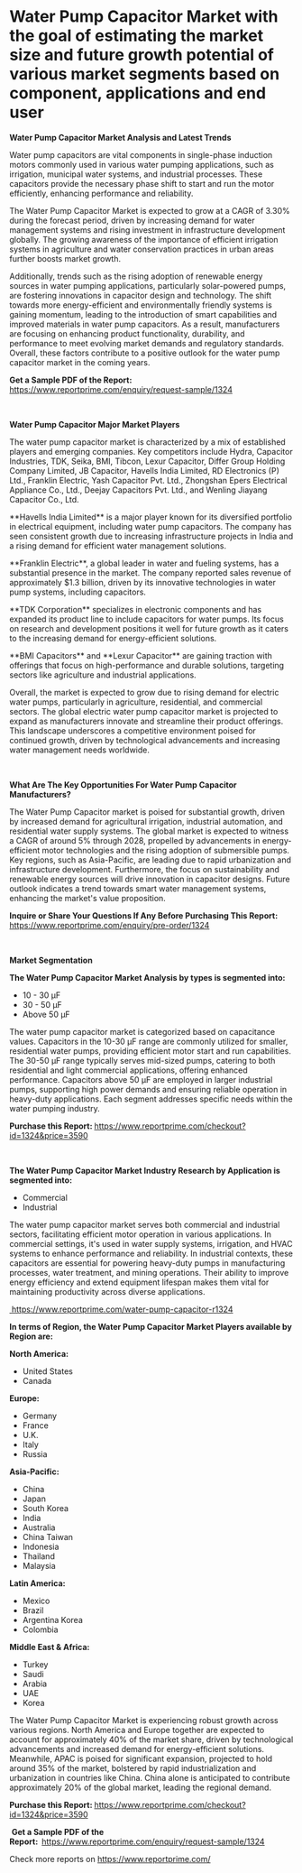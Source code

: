<p><h1>Water Pump Capacitor Market with the goal of estimating the market size and future growth potential of various market segments based on component, applications and end user</h1></p><p><strong>Water Pump Capacitor Market Analysis and Latest Trends</strong></p>
<p><p>Water pump capacitors are vital components in single-phase induction motors commonly used in various water pumping applications, such as irrigation, municipal water systems, and industrial processes. These capacitors provide the necessary phase shift to start and run the motor efficiently, enhancing performance and reliability.</p><p>The Water Pump Capacitor Market is expected to grow at a CAGR of 3.30% during the forecast period, driven by increasing demand for water management systems and rising investment in infrastructure development globally. The growing awareness of the importance of efficient irrigation systems in agriculture and water conservation practices in urban areas further boosts market growth.</p><p>Additionally, trends such as the rising adoption of renewable energy sources in water pumping applications, particularly solar-powered pumps, are fostering innovations in capacitor design and technology. The shift towards more energy-efficient and environmentally friendly systems is gaining momentum, leading to the introduction of smart capabilities and improved materials in water pump capacitors. As a result, manufacturers are focusing on enhancing product functionality, durability, and performance to meet evolving market demands and regulatory standards. Overall, these factors contribute to a positive outlook for the water pump capacitor market in the coming years.</p></p>
<p><strong>Get a Sample PDF of the Report:&nbsp;</strong> <a href="https://www.reportprime.com/enquiry/request-sample/1324?utm_campaign=2471&utm_medium=2&utm_source=Github&utm_content=ia&utm_term=18032025&utm_id=water-pump-capacitor">https://www.reportprime.com/enquiry/request-sample/1324</a></p>
<p>&nbsp;</p>
<p><strong>Water Pump Capacitor Major Market Players</strong></p>
<p><p>The water pump capacitor market is characterized by a mix of established players and emerging companies. Key competitors include Hydra, Capacitor Industries, TDK, Seika, BMI, Tibcon, Lexur Capacitor, Differ Group Holding Company Limited, JB Capacitor, Havells India Limited, RD Electronics (P) Ltd., Franklin Electric, Yash Capacitor Pvt. Ltd., Zhongshan Epers Electrical Appliance Co., Ltd., Deejay Capacitors Pvt. Ltd., and Wenling Jiayang Capacitor Co., Ltd.</p><p>**Havells India Limited** is a major player known for its diversified portfolio in electrical equipment, including water pump capacitors. The company has seen consistent growth due to increasing infrastructure projects in India and a rising demand for efficient water management solutions.</p><p>**Franklin Electric**, a global leader in water and fueling systems, has a substantial presence in the market. The company reported sales revenue of approximately $1.3 billion, driven by its innovative technologies in water pump systems, including capacitors.</p><p>**TDK Corporation** specializes in electronic components and has expanded its product line to include capacitors for water pumps. Its focus on research and development positions it well for future growth as it caters to the increasing demand for energy-efficient solutions.</p><p>**BMI Capacitors** and **Lexur Capacitor** are gaining traction with offerings that focus on high-performance and durable solutions, targeting sectors like agriculture and industrial applications.</p><p>Overall, the market is expected to grow due to rising demand for electric water pumps, particularly in agriculture, residential, and commercial sectors. The global electric water pump capacitor market is projected to expand as manufacturers innovate and streamline their product offerings. This landscape underscores a competitive environment poised for continued growth, driven by technological advancements and increasing water management needs worldwide.</p></p>
<p>&nbsp;</p>
<p><strong>What Are The Key Opportunities For Water Pump Capacitor Manufacturers?</strong></p>
<p><p>The Water Pump Capacitor market is poised for substantial growth, driven by increased demand for agricultural irrigation, industrial automation, and residential water supply systems. The global market is expected to witness a CAGR of around 5% through 2028, propelled by advancements in energy-efficient motor technologies and the rising adoption of submersible pumps. Key regions, such as Asia-Pacific, are leading due to rapid urbanization and infrastructure development. Furthermore, the focus on sustainability and renewable energy sources will drive innovation in capacitor designs. Future outlook indicates a trend towards smart water management systems, enhancing the market's value proposition.</p></p>
<p><strong>Inquire or Share Your Questions If Any Before Purchasing This Report:</strong> <a href="https://www.reportprime.com/enquiry/pre-order/1324?utm_campaign=2471&utm_medium=2&utm_source=Github&utm_content=ia&utm_term=18032025&utm_id=water-pump-capacitor">https://www.reportprime.com/enquiry/pre-order/1324</a></p>
<p>&nbsp;</p>
<p><strong>Market Segmentation</strong></p>
<p><strong>The Water Pump Capacitor Market Analysis by types is segmented into:</strong></p>
<p><ul><li>10 - 30 μF</li><li>30 - 50 μF</li><li>Above 50 μF</li></ul></p>
<p><p>The water pump capacitor market is categorized based on capacitance values. Capacitors in the 10-30 μF range are commonly utilized for smaller, residential water pumps, providing efficient motor start and run capabilities. The 30-50 μF range typically serves mid-sized pumps, catering to both residential and light commercial applications, offering enhanced performance. Capacitors above 50 μF are employed in larger industrial pumps, supporting high power demands and ensuring reliable operation in heavy-duty applications. Each segment addresses specific needs within the water pumping industry.</p></p>
<p><strong>Purchase this Report:&nbsp;</strong><a href="https://www.reportprime.com/checkout?id=1324&price=3590&utm_campaign=2471&utm_medium=2&utm_source=Github&utm_content=ia&utm_term=18032025&utm_id=water-pump-capacitor">https://www.reportprime.com/checkout?id=1324&price=3590</a></p>
<p>&nbsp;</p>
<p><strong>The Water Pump Capacitor Market Industry Research by Application is segmented into:</strong></p>
<p><ul><li>Commercial</li><li>Industrial</li></ul></p>
<p><p>The water pump capacitor market serves both commercial and industrial sectors, facilitating efficient motor operation in various applications. In commercial settings, it's used in water supply systems, irrigation, and HVAC systems to enhance performance and reliability. In industrial contexts, these capacitors are essential for powering heavy-duty pumps in manufacturing processes, water treatment, and mining operations. Their ability to improve energy efficiency and extend equipment lifespan makes them vital for maintaining productivity across diverse applications.</p></p>
<p><a href="https://www.reportprime.com/water-pump-capacitor-r1324?utm_campaign=2471&utm_medium=2&utm_source=Github&utm_content=ia&utm_term=18032025&utm_id=water-pump-capacitor">&nbsp;https://www.reportprime.com/water-pump-capacitor-r1324</a></p>
<p><strong>In terms of Region, the Water Pump Capacitor Market Players available by Region are:</strong></p>
<p>
    <p> <strong> North America: </strong>
        <ul>
            <li>United States</li>
            <li>Canada</li>
        </ul>
        </p> 
    <p> <strong> Europe: </strong>
        <ul>
            <li>Germany</li>
            <li>France</li>
            <li>U.K.</li>
            <li>Italy</li>
            <li>Russia</li>
        </ul>
        </p> 
    <p> <strong> Asia-Pacific: </strong>
        <ul>
            <li>China</li>
            <li>Japan</li>
            <li>South Korea</li>
            <li>India</li>
            <li>Australia</li>
            <li>China Taiwan</li>
            <li>Indonesia</li>
            <li>Thailand</li>
            <li>Malaysia</li>
        </ul>
        </p> 
    <p> <strong> Latin America: </strong>
        <ul>
            <li>Mexico</li>
            <li>Brazil</li>
            <li>Argentina Korea</li>
            <li>Colombia</li>
        </ul>
        </p> 
    <p> <strong> Middle East & Africa: </strong>
        <ul>
            <li>Turkey</li>
            <li>Saudi</li>
            <li>Arabia</li>
            <li>UAE</li>
            <li>Korea</li>
        </ul>
    </p>
    </p>
<p><p>The Water Pump Capacitor Market is experiencing robust growth across various regions. North America and Europe together are expected to account for approximately 40% of the market share, driven by technological advancements and increased demand for energy-efficient solutions. Meanwhile, APAC is poised for significant expansion, projected to hold around 35% of the market, bolstered by rapid industrialization and urbanization in countries like China. China alone is anticipated to contribute approximately 20% of the global market, leading the regional demand.</p></p>
<p><strong>Purchase this Report: </strong><a href="https://www.reportprime.com/checkout?id=1324&price=3590&utm_campaign=2471&utm_medium=2&utm_source=Github&utm_content=ia&utm_term=18032025&utm_id=water-pump-capacitor">https://www.reportprime.com/checkout?id=1324&price=3590</a></p>
<p>&nbsp;<strong>Get a Sample PDF of the Report:&nbsp;&nbsp;</strong><a href="https://www.reportprime.com/enquiry/request-sample/1324?utm_campaign=2471&utm_medium=2&utm_source=Github&utm_content=ia&utm_term=18032025&utm_id=water-pump-capacitor">https://www.reportprime.com/enquiry/request-sample/1324</a></p>
<p><strong></strong></p>
<p>Check more reports on <a href="https://www.reportprime.com/?utm_campaign=2471&utm_medium=2&utm_source=Github&utm_content=ia&utm_term=18032025&utm_id=water-pump-capacitor">https://www.reportprime.com/</a></p>